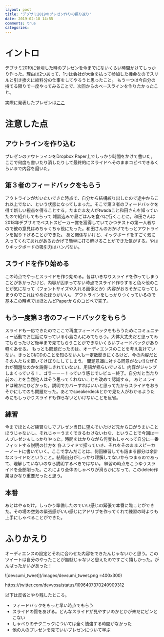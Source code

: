 ```yaml
---
layout: post
title: "デブサミ2019のプレゼン作りの振り返り"
date: 2019-02-18 14:55
comments: true
categories:
---
```


# イントロ

デブサミ2019に登壇した時のプレゼンを今までにないくらい時間かけてしっかり作った。理由は2つあって、1つは会社が大金を払って参加した機会なのでスリルと引き換えに給料分の仕事をしてやろうと思ったこと。
もう一つは今自分の持てる限りで一度やってみることで、次回からのベースラインを作りたかったこと。

実際に発表したプレゼンは[ここ](https://speakerdeck.com/kimh/cdwoshi-idao-siteshu-duan-shang-falsesohutoueakai-fa-wosiyou)

# 注意した点

## アウトラインを作り込む

プレゼンのアウトラインをDropbox Paper上でしっかり時間をかけて書いた。ここで何度も書いたり消したりして最終的にスライドへそのままコピペできるくらいまで内容を磨いた。

## 第３者のフィードバックをもらう

アウトラインがだいたいできた時点で、自分から結構絞り出したので途中からこれ以上でない、という状態になってしまった。そこで第３者のフィードバックを得て新しい視点を得ることする。たまたま友人がtwadaこと和田さんを知っていたので紹介してもらって
雑談込みで昼ごはんを食べに行くことに。和田さんは2018年デブサミでベストスピーカー賞を獲得していてかつテストの第一人者なので彼の意見はめちゃくちゃ役にたった。和田さんのおかげでもっとアウトラインを掘り下げることができた。
あと関係ないけど、キックボードをすごく気に入ってくれてあれがあるおかげで簡単に打ち解けることができた気がする。やはりキックボードの吸引力はハンパない。

## スライドを作り始める

この時点でやっとスライドを作り始める。昔はいきなりスライドを作ってしまうことが多かったけど、内容が固まってない時点でスライド作りすると色々他のことが気になって（フォントサイズや入れる画像とか）内容がおろそかになってしまうのでこれはやめたほうがいい。
アウトラインをしっかりつくっているので基本この時点ではほとんどPaperからのコピペで完了。

## もう一度第３者のフィードバックをもらう

スライドも一応できたのでここで再度フィードバックをもらうためにコミュニティー活動でお世話になっている小島さんにみてもらう。大体大丈夫だと思ってみてもらったけど後半まで見てもらうことができないくらいフィードバックがあり軽くあせる。
もっとも問題だったのは、オーディエンスのことを考え抜けていない。きっとCI/CDのことを知らない人も一定数聞きにくるけど、今の内容だとその人たちを置いてけぼりにしてしまう。
問題意識に対する同意がない!(なぜそれが問題なのかを説得しきれていない)、用語が揺らいでいる!、内容がジャンプしまくっている！、ゴラーーー！っていう感じでレビュー終了。自分だと当たり前のことを当然他人はそう思ってくれないことを改めて認識する。
あとスライドは確かにひどかった。説明でカバーすればいいと思ってたからスライドをおろそかにしてのも問題だった。あとでspeakerdeckとかで見た人がわかるようためにもしっかりスライドも作らないといけないことを反省。

## 練習

今までほとんど練習なしでプレゼン当日に望んでいたけど元から口がうまいことほうじゃないし、それじゃーうまくできるわけないわな、ということで今回は一人プレゼンもしっかりやった。時間をはかりながら何度もしゃべって自分に一番フィットする説明の仕方を
各スライドで探っていき、それをそのままスピーカーノートに書いていく。ここで学んだことは、何回練習しても詰まる部分は余計なスライドだということ。結局自分がしっかり理解してないからつまるのであって、理解していないのなら説明するべきではない。
練習の時点をこうゆうスライドを全部削った。これにより全体のしゃべりが滑らかになって、このdelete作業はかなり重要だったと思う。

## 本番

あとはやるだけ。しっかり準備したのでいい感じの緊張で本番に臨ことができた。その場の空気の緊張感がいい感じにアドリブを作ってくれて練習の時よりも上手にしゃべることができた。

# ふりかえり

オーディエンスの設定とそれに合わせた内容をできたんじゃないかと思う。このツイートは自分のやったことが無駄じゃないと思えたのですごく嬉しかった。がんばったかいがあった！

![devsumi_tweet](/images/devsumi_tweet.png =400x300)

https://twitter.com/devvosa/status/1096407370240909312


以下は反省とやり残したところ。

- フィードバックをもっと早い時点でもらう
- スライドの質をあげる。どんなスライドが見やすいのかとかが未だにピンとこない
- しゃべりのテクニックについては全く勉強する時間がなかった
- 他の人のプレゼンを見ていいプレゼンについて学ぶ
